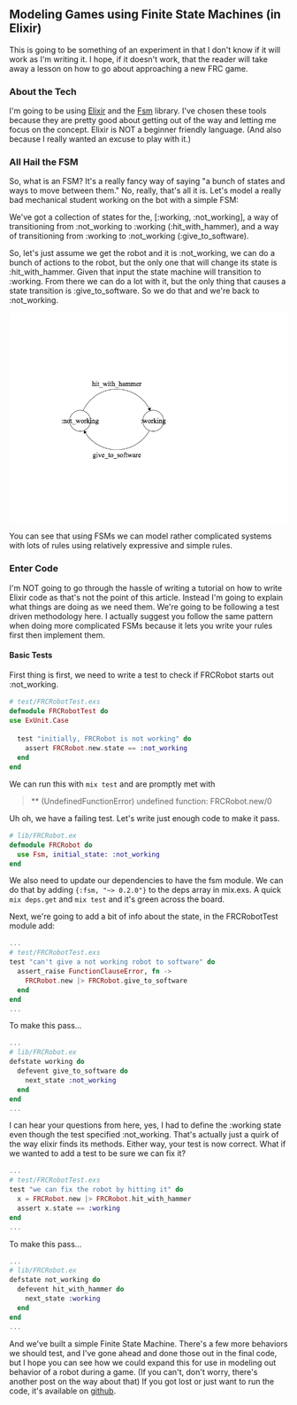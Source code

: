 ## Modeling Games using Finite State Machines (in Elixir)

This is going to be something of an experiment in that I don't know if it will work as I'm writing it. I hope, if it doesn't work, that the reader will take away a lesson on how to go about approaching a new FRC game.

### About the Tech

I'm going to be using [Elixir](elixir-lang.org) and the [Fsm](https://github.com/sasa1977/fsm) library. I've chosen these tools because they are pretty good about getting out of the way and letting me focus on the concept. Elixir is NOT a beginner friendly language. (And also because I really wanted an excuse to play with it.)

### All Hail the FSM

So, what is an FSM? It's a really fancy way of saying "a bunch of states and ways to move between them." No, really, that's all it is. Let's model a really bad mechanical student working on the bot with a simple FSM:

We've got a collection of states for the, [:working, :not_working], a way of transitioning from :not_working to :working (:hit_with_hammer), and a way of transitioning from :working to :not_working (:give_to_software).

So, let's just assume we get the robot and it is :not_working, we can do a bunch of actions to the robot, but the only one that will change its state is :hit_with_hammer. Given that input the state machine will transition to :working. From there we can do a lot with it, but the only thing that causes a state transition is :give_to_software. So we do that and we're back to :not_working.

![](resources/img/fsm.png)

You can see that using FSMs we can model rather complicated systems with lots of rules using relatively expressive and simple rules.

### Enter Code

I'm NOT going to go through the hassle of writing a tutorial on how to write Elixir code as that's not the point of this article. Instead I'm going to explain what things are doing as we need them. We're going to be following a test driven methodology here. I actually suggest you follow the same pattern when doing more complicated FSMs because it lets you write your rules first then implement them.

#### Basic Tests

First thing is first, we need to write a test to check if FRCRobot starts out :not_working.
```elixir
# test/FRCRobotTest.exs
defmodule FRCRobotTest do
use ExUnit.Case

  test "initially, FRCRobot is not working" do
    assert FRCRobot.new.state == :not_working
  end
end
```

We can run this with ```mix test``` and are promptly met with

> ** (UndefinedFunctionError) undefined function: FRCRobot.new/0

Uh oh, we have a failing test. Let's write just enough code to make it pass.
``` elixir
# lib/FRCRobot.ex
defmodule FRCRobot do
  use Fsm, initial_state: :not_working
end
```

We also need to update our dependencies to have the fsm module. We can do that by adding ```{:fsm, "~> 0.2.0"}``` to the deps array in mix.exs. A quick ```mix deps.get``` and ```mix test``` and it's green across the board.

Next, we're going to add a bit of info about the state, in the FRCRobotTest module add:
```elixir
...
# test/FRCRobotTest.exs
test "can't give a not working robot to software" do
  assert_raise FunctionClauseError, fn ->
    FRCRobot.new |> FRCRobot.give_to_software
  end
end
...
```

To make this pass...
```elixir
...
# lib/FRCRobot.ex
defstate working do
  defevent give_to_software do
    next_state :not_working
  end
end
...
```

I can hear your questions from here, yes, I had to define the :working state even though the test specified :not_working. That's actually just a quirk of the way elixir finds its methods. Either way, your test is now correct. What if we wanted to add a test to be sure we can fix it?

```elixir
...
# test/FRCRobotTest.exs
test "we can fix the robot by hitting it" do
  x = FRCRobot.new |> FRCRobot.hit_with_hammer
  assert x.state == :working
end
...
```

To make this pass...
```elixir
...
# lib/FRCRobot.ex
defstate not_working do
  defevent hit_with_hammer do
    next_state :working
  end
end
...
```

And we've built a simple Finite State Machine. There's a few more behaviors we should test, and I've gone ahead and done those out in the final code, but I hope you can see how we could expand this for use in modeling out behavior of a robot during a game. (If you can't, don't worry, there's another post on the way about that) If you got lost or just want to run the code, it's available on [github](https://github.com/schreiaj/intro_to_fsm).
